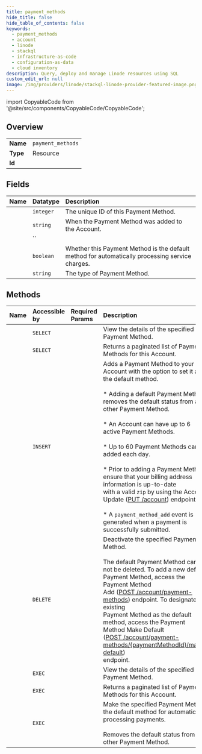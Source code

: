 ```yaml
---
title: payment_methods
hide_title: false
hide_table_of_contents: false
keywords:
  - payment_methods
  - account
  - linode    
  - stackql
  - infrastructure-as-code
  - configuration-as-data
  - cloud inventory
description: Query, deploy and manage Linode resources using SQL
custom_edit_url: null
image: /img/providers/linode/stackql-linode-provider-featured-image.png
---
```


import CopyableCode from '@site/src/components/CopyableCode/CopyableCode';




## Overview
<table><tbody>
<tr><td><b>Name</b></td><td><code>payment_methods</code></td></tr>
<tr><td><b>Type</b></td><td>Resource</td></tr>
<tr><td><b>Id</b></td><td><CopyableCode code="linode.account.payment_methods" /></td></tr>
</tbody></table>

## Fields
| Name | Datatype | Description |
|:-----|:---------|:------------|
| <CopyableCode code="id" /> | `integer` | The unique ID of this Payment Method. |
| <CopyableCode code="created" /> | `string` | When the Payment Method was added to the Account. |
| <CopyableCode code="data" /> | `` |  |
| <CopyableCode code="is_default" /> | `boolean` | Whether this Payment Method is the default method for automatically processing service charges.<br /> |
| <CopyableCode code="type" /> | `string` | The type of Payment Method. |
## Methods
| Name | Accessible by | Required Params | Description |
|:-----|:--------------|:----------------|:------------|
| <CopyableCode code="getPaymentMethod" /> | `SELECT` | <CopyableCode code="paymentMethodId" /> | View the details of the specified Payment Method.<br /> |
| <CopyableCode code="getPaymentMethods" /> | `SELECT` |  | Returns a paginated list of Payment Methods for this Account.<br /> |
| <CopyableCode code="createPaymentMethod" /> | `INSERT` | <CopyableCode code="data__data, data__is_default, data__type" /> | Adds a Payment Method to your Account with the option to set it as the default method.<br /><br />* Adding a default Payment Method removes the default status from any other Payment Method.<br /><br />* An Account can have up to 6 active Payment Methods.<br /><br />* Up to 60 Payment Methods can be added each day.<br /><br />* Prior to adding a Payment Method, ensure that your billing address information is up-to-date<br />with a valid `zip` by using the Account Update ([PUT /account](/docs/api/account/#account-update)) endpoint.<br /><br />* A `payment_method_add` event is generated when a payment is successfully submitted.<br /> |
| <CopyableCode code="deletePaymentMethod" /> | `DELETE` | <CopyableCode code="paymentMethodId" /> | Deactivate the specified Payment Method.<br /><br />The default Payment Method can not be deleted. To add a new default Payment Method, access the Payment Method<br />Add ([POST /account/payment-methods](/docs/api/account/#payment-method-add)) endpoint. To designate an existing<br />Payment Method as the default method, access the Payment Method Make Default<br />([POST /account/payment-methods/&#123;paymentMethodId&#125;/make-default](/docs/api/account/#payment-method-make-default))<br />endpoint.<br /> |
| <CopyableCode code="_getPaymentMethod" /> | `EXEC` | <CopyableCode code="paymentMethodId" /> | View the details of the specified Payment Method.<br /> |
| <CopyableCode code="_getPaymentMethods" /> | `EXEC` |  | Returns a paginated list of Payment Methods for this Account.<br /> |
| <CopyableCode code="makePaymentMethodDefault" /> | `EXEC` | <CopyableCode code="paymentMethodId" /> | Make the specified Payment Method the default method for automatically processing payments.<br /><br />Removes the default status from any other Payment Method.<br /> |
